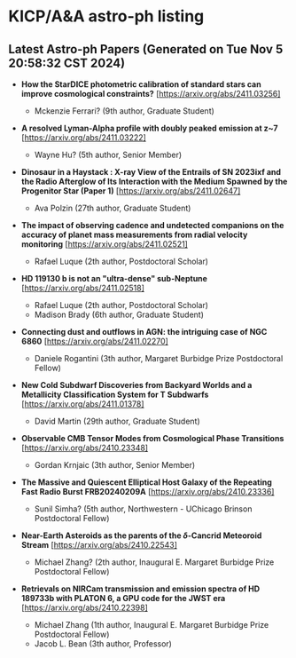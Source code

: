 # KICP/A&A astro-ph listing

## Latest Astro-ph Papers (Generated on Tue Nov  5 20:58:32 CST 2024)

- **How the StarDICE photometric calibration of standard stars can improve cosmological constraints?**
[https://arxiv.org/abs/2411.03256]
  + Mckenzie Ferrari? (9th author, Graduate Student)

- **A resolved Lyman-Alpha profile with doubly peaked emission at z~7**
[https://arxiv.org/abs/2411.03222]
  + Wayne Hu? (5th author, Senior Member)

- **Dinosaur in a Haystack : X-ray View of the Entrails of SN 2023ixf and the Radio Afterglow of Its Interaction with the Medium Spawned by the Progenitor Star (Paper 1)**
[https://arxiv.org/abs/2411.02647]
  + Ava Polzin (27th author, Graduate Student)

- **The impact of observing cadence and undetected companions on the accuracy of planet mass measurements from radial velocity monitoring**
[https://arxiv.org/abs/2411.02521]
  + Rafael Luque (2th author, Postdoctoral Scholar)

- **HD 119130 b is not an "ultra-dense" sub-Neptune**
[https://arxiv.org/abs/2411.02518]
  + Rafael Luque (2th author, Postdoctoral Scholar)
  + Madison Brady (6th author, Graduate Student)

- **Connecting dust and outflows in AGN: the intriguing case of NGC 6860**
[https://arxiv.org/abs/2411.02270]
  + Daniele Rogantini (3th author, Margaret Burbidge Prize Postdoctoral Fellow)

- **New Cold Subdwarf Discoveries from Backyard Worlds and a Metallicity Classification System for T Subdwarfs**
[https://arxiv.org/abs/2411.01378]
  + David Martin (29th author, Graduate Student)

- **Observable CMB Tensor Modes from Cosmological Phase Transitions**
[https://arxiv.org/abs/2410.23348]
  + Gordan Krnjaic (3th author, Senior Member)

- **The Massive and Quiescent Elliptical Host Galaxy of the Repeating Fast Radio Burst FRB20240209A**
[https://arxiv.org/abs/2410.23336]
  + Sunil Simha? (5th author, Northwestern - UChicago Brinson Postdoctoral Fellow)

- **Near-Earth Asteroids as the parents of the $\delta$-Cancrid Meteoroid Stream**
[https://arxiv.org/abs/2410.22543]
  + Michael Zhang? (2th author, Inaugural E. Margaret Burbidge Prize Postdoctoral Fellow)

- **Retrievals on NIRCam transmission and emission spectra of HD 189733b with PLATON 6, a GPU code for the JWST era**
[https://arxiv.org/abs/2410.22398]
  + Michael Zhang (1th author, Inaugural E. Margaret Burbidge Prize Postdoctoral Fellow)
  + Jacob L. Bean (3th author, Professor)


